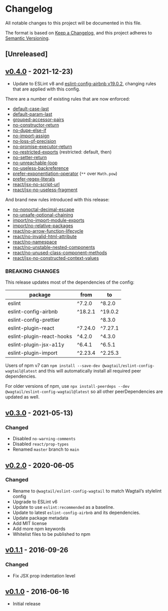 # Changelog

All notable changes to this project will be documented in this file.

The format is based on [Keep a Changelog](https://keepachangelog.com/en/1.0.0/),
and this project adheres to [Semantic Versioning](https://semver.org/spec/v2.0.0.html).

## [Unreleased]

## [v0.4.0](https://github.com/wagtail/eslint-config-wagtail/releases/tag/v0.4.0) - 2021-12-23)

- Update to ESLint v8 and [eslint-config-airbnb v19.0.2](https://github.com/airbnb/javascript/blob/master/packages/eslint-config-airbnb/CHANGELOG.md), changing rules that are applied with this config.

There are a number of existing rules that are now enforced:

- [default-case-last](https://eslint.org/docs/rules/default-case-last)
- [default-param-last](https://eslint.org/docs/rules/default-param-last)
- [grouped-accessor-pairs](https://eslint.org/docs/rules/grouped-accessor-pairs)
- [no-constructor-return](https://eslint.org/docs/rules/no-constructor-return)
- [no-dupe-else-if](https://eslint.org/docs/rules/no-dupe-else-if)
- [no-import-assign](https://eslint.org/docs/rules/no-import-assign)
- [no-loss-of-precision](https://eslint.org/docs/rules/no-loss-of-precision)
- [no-promise-executor-return](https://eslint.org/docs/rules/no-promise-executor-return)
- [no-restricted-exports](https://eslint.org/docs/rules/no-restricted-exports) (restricted: default, then)
- [no-setter-return](https://eslint.org/docs/rules/no-setter-return)
- [no-unreachable-loop](https://eslint.org/docs/rules/no-unreachable-loop)
- [no-useless-backreference](https://eslint.org/docs/rules/no-useless-backreference)
- [prefer-exponentiation-operator](https://eslint.org/docs/rules/prefer-exponentiation-operator) (`**` over `Math.pow`)
- [prefer-regex-literals](https://eslint.org/docs/rules/prefer-regex-literals)
- [react/jsx-no-script-url](https://github.com/yannickcr/eslint-plugin-react/blob/master/docs/rules/jsx-no-script-url.md)
- [react/jsx-no-useless-fragment](https://github.com/yannickcr/eslint-plugin-react/blob/master/docs/rules/jsx-no-useless-fragment.md)

And brand new rules introduced with this release:

- [no-nonoctal-decimal-escape](https://eslint.org/docs/rules/no-nonoctal-decimal-escape)
- [no-unsafe-optional-chaining](https://eslint.org/docs/rules/no-unsafe-optional-chaining)
- [import/no-import-module-exports](https://github.com/benmosher/eslint-plugin-import/blob/master/docs/rules/no-import-module-exports.md)
- [import/no-relative-packages](https://github.com/benmosher/eslint-plugin-import/blob/master/docs/rules/no-relative-packages.md)
- [react/no-arrow-function-lifecycle](https://github.com/yannickcr/eslint-plugin-react/blob/master/docs/rules/no-arrow-function-lifecycle.md)
- [react/no-invalid-html-attribute](https://github.com/yannickcr/eslint-plugin-react/blob/master/docs/rules/no-invalid-html-attribute.md)
- [react/no-namespace](https://github.com/yannickcr/eslint-plugin-react/blob/master/docs/rules/no-namespace.md)
- [react/no-unstable-nested-components](https://github.com/yannickcr/eslint-plugin-react/blob/master/docs/rules/no-unstable-nested-components.md)
- [react/no-unused-class-component-methods](https://github.com/yannickcr/eslint-plugin-react/blob/master/docs/rules/no-unused-class-component-methods.md)
- [react/jsx-no-constructed-context-values](https://github.com/yannickcr/eslint-plugin-react/blob/master/docs/rules/jsx-no-constructed-context-values.md)

### BREAKING CHANGES

This release updates most of the dependencies of the config:

| package                   | from    | to      |
| ------------------------- | ------- | ------- |
| eslint                    | ^7.2.0  | ^8.2.0  |
| eslint-config-airbnb      | ^18.2.1 | ^19.0.2 |
| eslint-config-prettier    |         | ^8.3.0  |
| eslint-plugin-react       | ^7.24.0 | ^7.27.1 |
| eslint-plugin-react-hooks | ^4.2.0  | ^4.3.0  |
| eslint-plugin-jsx-a11y    | ^6.4.1  | ^6.5.1  |
| eslint-plugin-import      | ^2.23.4 | ^2.25.3 |

Users of npm v7 can `npm install --save-dev @wagtail/eslint-config-wagtail@latest` and this will automatically install all required peer dependencies.

For older versions of npm, use `npx install-peerdeps --dev @wagtail/eslint-config-wagtail@latest` so all other peerDependencies are updated as well.

## [v0.3.0](https://github.com/wagtail/eslint-config-wagtail/releases/tag/v0.3.0) - 2021-05-13)

### Changed

- Disabled `no-warning-comments`
- Disabled `react/prop-types`
- Renamed `master` branch to `main`

## [v0.2.0](https://github.com/wagtail/eslint-config-wagtail/releases/tag/v0.2.0) - 2020-06-05

### Changed

- Rename to `@wagtail/eslint-config-wagtail` to match Wagtail’s stylelint config
- Upgrade to ESLint v6
- Update to use `eslint:recommended` as a baseline.
- Update to latest `eslint-config-airbnb` and its dependencies.
- Update package metadata
- Add MIT license
- Add more npm keywords
- Whitelist files to be published to npm

## [v0.1.1](https://github.com/wagtail/eslint-config-wagtail/releases/tag/v0.1.1) - 2016-09-26

### Changed

- Fix JSX prop indentation level

## [v0.1.0](https://github.com/wagtail/eslint-config-wagtail/releases/tag/v0.1.0) - 2016-06-16

- Initial release
